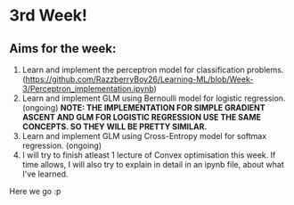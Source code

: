 # 3rd Week!
## Aims for the week:
1. Learn and implement the perceptron model for classification problems. (https://github.com/RazzberryBoy26/Learning-ML/blob/Week-3/Perceptron_implementation.ipynb)
2. Learn and implement GLM using Bernoulli model for logistic regression. (ongoing)
   **NOTE: THE IMPLEMENTATION FOR SIMPLE GRADIENT ASCENT AND GLM FOR LOGISTIC REGRESSION USE THE SAME CONCEPTS. SO THEY WILL BE PRETTY SIMILAR.**
3. Learn and implement GLM using Cross-Entropy model for softmax regression. (ongoing)
4. I will try to finish atleast 1 lecture of Convex optimisation this week. If time allows, I will also try to explain in detail in an ipynb file, about what I've learned.

Here we go :p
